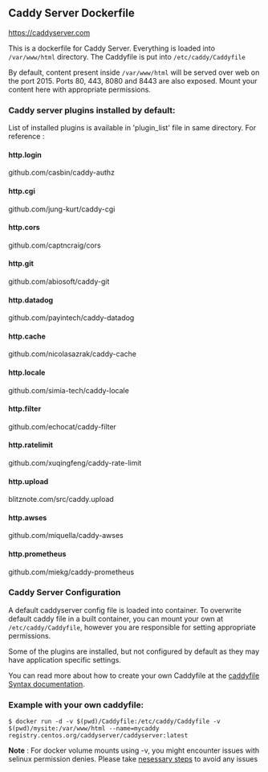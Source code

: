 ## Caddy Server Dockerfile

https://caddyserver.com

This is a dockerfile for Caddy Server. Everything is loaded into `/var/www/html` directory. The Caddyfile is put into `/etc/caddy/Caddyfile`

By default, content present inside `/var/www/html` will be served over web on the port 2015. Ports 80, 443, 8080 and 8443 are also exposed. Mount your content here with appropriate permissions.

### Caddy server plugins installed by default:

List of installed plugins is available in 'plugin_list' file in same directory. For reference : 

#### http.login
github.com/casbin/caddy-authz
#### http.cgi
github.com/jung-kurt/caddy-cgi
#### http.cors
github.com/captncraig/cors
#### http.git
github.com/abiosoft/caddy-git
#### http.datadog
github.com/payintech/caddy-datadog
#### http.cache
github.com/nicolasazrak/caddy-cache
#### http.locale
github.com/simia-tech/caddy-locale
#### http.filter
github.com/echocat/caddy-filter
#### http.ratelimit
github.com/xuqingfeng/caddy-rate-limit
#### http.upload
blitznote.com/src/caddy.upload
#### http.awses
github.com/miquella/caddy-awses
#### http.prometheus
github.com/miekg/caddy-prometheus

### Caddy Server Configuration

A default caddyserver config file is loaded into container. To overwrite default caddy file in a built container, you can mount your own at `/etc/caddy/Caddyfile`,
however you are responsible for setting appropriate permissions.

Some of the plugins are installed, but not configured by default as they may have application specific settings. 

You can read more about how to create your own Caddyfile at the [caddyfile Syntax documentation](https://caddyserver.com/docs/caddyfile "Caddyfile Docs").

### Example with your own caddyfile:

 `$ docker run -d -v $(pwd)/Caddyfile:/etc/caddy/Caddyfile -v $(pwd)/mysite:/var/www/html --name=mycaddy registry.centos.org/caddyserver/caddyserver:latest`
 
**Note** :
For docker volume mounts using -v, you might encounter issues with selinux permission denies. Please take [nesessary steps](http://www.projectatomic.io/blog/2015/06/using-volumes-with-docker-can-cause-problems-with-selinux/) to avoid any issues
